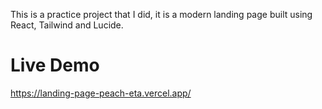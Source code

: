 This is a practice project that I did, it is a modern landing page built using React, Tailwind and Lucide.

# Live Demo
https://landing-page-peach-eta.vercel.app/
